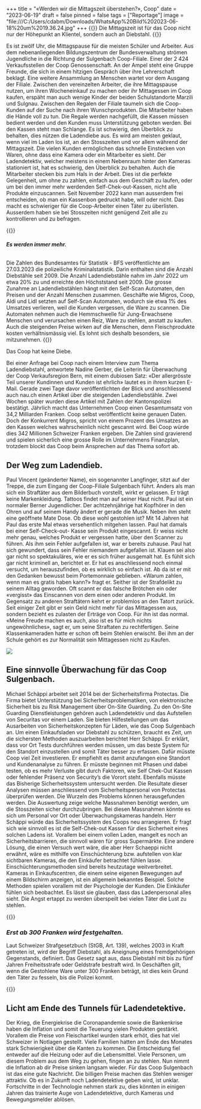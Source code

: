 +++
title = "«Werden wir die Mittagszeit überstehen?», Coop"
date = "2023-06-19"
draft = false
pinned = false
tags = ["Reportage"]
image = "file:///C:/Users/cdabm/Downloads/WhatsApp%20Bild%202023-06-18%20um%2019.36.24.jpg"
+++
{{<lead>}} Die Mittagszeit ist für das Coop nicht nur der Höhepunkt an Klientel, sondern auch an Diebstahl. {{</lead>}}

Es ist zwölf Uhr, die Mittagspause für die meisten Schüler und Arbeiter. Aus dem nebenanliegenden Bildungszentrum der Bundesverwaltung strömen Jugendliche in die Richtung der Sulgenbach Coop-Filiale. Einer der 2 424 Verkaufsstellen der Coop Genossenschaft. An der Ampel steht eine Gruppe Freunde, die sich in einem hitzigen Gespräch über ihre Lehrerschaft beklagt. Eine weitere Ansammlung an Menschen wartet vor dem Ausgang der Filiale. Zwischen den vereinzelten Arbeiter, die ihre Mittagspause nutzen, um ihren Wocheneinkauf zu machen oder ihr Mittagessen im Coop kaufen, erspäht man auch wenige Kinder der beiden Schulstandorte Marzili und Sulgnau. Zwischen den Regalen der Filiale taumeln sich die Coop-Kunden auf der Suche nach ihren Wunschprodukten. Die Mitarbeiter haben die Hände voll zu tun. Die Regale werden nachgefüllt, die Kassen müssen bedient werden und den Kunden muss Unterstützung geboten werden. Bei den Kassen steht man Schlange. Es ist schwierig, den Überblick zu behalten, dies nützen die Ladendiebe aus. 
Es wird am meisten geklaut, wenn viel im Laden los ist, an den Stosszeiten und vor allem während der Mittagszeit. Die vielen Kunden ermöglichen das schnelle Einstecken von Waren, ohne dass eine Kamera oder ein Mitarbeiter es sieht. Der Ladendetektiv, welcher meistens in einem Nebenraum hinter den Kameras stationiert ist, hat es schwierig, den Überblick zu behalten. Auch die Mitarbeiter stecken bis zum Hals in der Arbeit. Dies ist die perfekte Gelegenheit, um ohne zu zahlen, einfach aus dem Geschäft zu laufen, oder um bei den immer mehr werdenden Self-Chek-out-Kassen, nicht alle Produkte einzuscannen. Seit November 2022 kann man ausserdem frei entscheiden, ob man ein Kassenbon gedruckt habe, will oder nicht. Das macht es schwieriger für die Coop-Arbeiter einen Täter zu überlisten. Ausserdem haben sie bei Stosszeiten nicht genügend Zeit alle zu kontrollieren und zu befragen. 

{{<box>}}

#### *Es werden immer mehr.*

![]()

Die Zahlen des Bundesamtes für Statistik - BFS veröffentlichte am 27.03.2023 die polizeiliche Kriminalstatistik. Darin enthalten sind die Anzahl Diebstähle seit 2009. Die Anzahl Ladendiebstähle nahm im Jahr 2022 um etwa 20% zu und erreichte den Höchststand seit 2009. Die grosse Zunahme an Ladendiebstählen hängt mit den Self-Scan Automaten, den Preisen und der Anzahl Menschen zusammen. Geschäfte wie Migros, Coop, Aldi und Lidl setzten auf Self-Scan Automaten, wodurch sie etwa 1% des Umsatzes verlieren, weil die Kunden vergessen, die Ware zu scannen. Die Automaten nehmen auch die Hemmschwelle für Jung-Erwachsene Menschen und verursachen einen Reiz, Ware zu stehlen, anstatt zu kaufen. Auch die steigenden Preise wirken auf die Menschen, denn Fleischprodukte kosten verhältnismässig viel. Es lohnt sich deshalb besonders, sie mitzunehmen.
{{</box>}}

Das Coop hat keine Diebe. 

Bei einer Anfrage bei Coop nach einem Interview zum Thema Ladendiebstahl, antwortete Nadine Gerber, die Leiterin für Überwachung der Coop Verkaufsregion Bern, mit einem dubiosen Satz: «Der allergrösste Teil unserer Kundinnen und Kunden ist ehrlich» lautet es in ihrem kurzen E-Mail. Gerade zwei Tage davor veröffentlichten der Blick und anschliessend auch nau.ch einen Artikel über die steigenden Ladendiebstähle. Zwei Wochen später wurden diese Artikel mit Zahlen der Kantonspolizei bestätigt. 
Jährlich macht das Unternehmen Coop einen Gesamtumsatz von 34,2 Milliarden Franken. Coop selbst veröffentlicht keine genauen Daten. Doch der Konkurrent Migros, spricht von einem Prozent des Umsatzes an den Kassen welches wahrscheinlich nicht gescannt wird. Bei Coop würde dies 342 Millionen Schweizer Franken ergeben. Die Zahlen sind gravierend und spielen sicherlich eine grosse Rolle im Unternehmens Finanzplan, trotzdem blockt das Coop beim Ansprechen auf das Thema sofort ab.

## Der Weg zum Ladendieb.

Paul Vincent (geänderter Name), ein sogenannter Langfinger, sitzt auf der Treppe, die zum Eingang der Coop-Filiale Sulgenbach führt.  Anders als man sich ein Straftäter aus dem Bilderbuch vorstellt, wirkt er gelassen. Er trägt keine Markenkleidung. Tattoos findet man auf seiner Haut nicht. Paul ist ein normaler Berner Jugendlicher. Der achtzehnjährige hat Kopfhörer in den Ohren und auf seinem Handy ändert er gerade die Musik. Neben ihm steht eine geöffnete Mate Dose. Ob diese wohl gestohlen ist? Mit 14 Jahren hat Paul das erste Mal etwas versehentlich mitgehen lassen. Paul hat damals bei einer Self-Check-out- Kasse sein Produkt eingescannt. Er weiss nicht mehr genau, welches Produkt er vergessen hatte, über den Scanner zu führen. Als ihm sein Fehler aufgefallen ist, war er bereits zuhause. Paul hat sich gewundert, dass sein Fehler niemandem aufgefallen ist. Klauen sei also gar nicht so spektakuläres, wie er es sich früher ausgemalt hat. Es fühlt sich gar nicht kriminell an, berichtet er. Er hat es anschliessend noch einmal versucht, um herauszufinden, ob es wirklich so einfach ist. Ab da ist er mit den Gedanken bewusst beim Portemonnaie geblieben. «Warum zahlen, wenn man es gratis haben kann?» fragt er. Seither ist der Strafdelikt zu seinem Alltag geworden. Oft scannt er das falsche Brötchen ein oder «vergisst» das Einscannen von dem einen oder anderen Produkt.
Im Gegensatz zu anderen Straftätern kehrt er problemlos an den Tatort zurück. Seit einiger Zeit gibt er sein Geld nicht mehr für das Mittagessen aus, sondern bezieht es zulasten der Erträge von Coop. Für ihn ist das normal. «Meine Freude machen es auch, also ist es für mich nichts ungewöhnliches», sagt er, um seine Straftaten zu rechtfertigen. Seine Klassenkameraden hatte er schon oft beim Stehlen erwischt. Bei ihm an der Schule gehört es zur Normalität sein Mittagessen nicht zu Kaufen. 

![](file:///C:/Users/cdabm/Downloads/WhatsApp%20Bild%202023-06-18%20um%2019.36.24.jpg)

## Eine sinnvolle Überwachung für das Coop Sulgenbach. 

Michael Schäppi arbeitet seit 2014 bei der Sicherheitsfirma Protectas. Die Firma bietet Unterstützung bei Sicherheitsproblematiken, von elektronische Sicherheit bis zu Risk Management über On-Site Guarding. Zu den On-Site Guarding Dienstleistungen gehören auch Ladendetektiv und das Aufstellen von Securitas vor einem Laden. Sie bieten Hilfestellungen um das Ausarbeiten von Sicherheitskonzepten für Läden, wie das Coop Sulgenbach an. 
Um einen Einkaufsladen vor Diebstahl zu schützen, braucht es Zeit, um die sichersten Methoden auszuarbeiten berichtet Herr Schäppi. Er erklärt, dass vor Ort Tests durchführen werden müssen, um das beste System für den Standort einzustellen und somit Täter besser zu erfassen. Dafür müsste Coop viel Zeit investieren. Er empfiehlt es damit anzufangen eine Standort und Kundenanalyse zu führen. Er müsste beginnen mit Phasen und dabei testen, ob es mehr Verluste gibt durch Faktoren, wie Self Chek-Out Kassen oder fehlender Präsenz von Security’s die Vorort steht. Ebenfalls müsste das Bisherige Sicherheitssystem untersucht werden. Die Resultate dieser Analysen müssen anschliessend vom Sicherheitspersonal von Protectas überprüfen werden. Die Wurzeln des Problems können herausgefunden werden. Die Auswertung zeige welche Massnahmen benötigt werden, um die Stosszeiten sicher durchzubringen. Bei diesen Massnahmen könnte es sich um Personal vor Ort oder Überwachungskameras handeln. 
Herr Schäppi würde das Sicherheitssystem des Coops neu arrangieren. Er fragt sich wie sinnvoll es ist die Self-Chek-out Kassen für dies Sicherheit eines solchen Ladens ist. Vorallem bei einem vollen Laden, mangelt es noch an Sicherheitsbarrieren, die sinnvoll wären für gross Supermärkte. Eine andere Lösung, die einen Versuch wert wäre, die aber Herr Schaeppi nicht erwähnt, wäre es mithilfe von Einschüchterung bzw. aufstellen von klar sichtbaren Kameras, die den Einkäufer betrachtet fühlen lasse.  Einschüchterungsmethoden sind bereits heutzutage weitverbreitet. Kameras in Einkaufscentren, die einem seine eigenen Bewegungen auf einem Bildschirm anzeigen, ist ein allgemein bekanntes Beispiel. Solche Methoden spielen vorallem mit der Psychologie der Kunden. Die Einkäufer fühlen sich beobachtet. Es lässt sie glauben, dass das Ladenpersonal alles sieht. Die Angst ertappt zu werden überspeilt bei vielen Täter die Lust zu stehlen. 

{{<box>}}

### *Erst ab 300 Franken wird festgehalten.*

Laut Schweizer Strafgesetzbuch (StGB, Art. 139), welches 2003 in Kraft getreten ist, wird der Begriff Diebstahl, als Aneignung eines fremdgehörigen Gegenstands, definiert. Das Gesetz sagt aus, dass Diebstahl mit bis zu fünf Jahren Freiheitsstrafe oder Geldstrafe bestraft wird. In Geschäften gilt, wenn die Gestohlene Ware unter 300 Franken beträgt, ist dies kein Grund den Täter zu fesseln, bis die Polizei kommt. 

{{</box>}}

## Licht am Ende des Tunnels für Ladendetektive.

Der Krieg, die Energiekrise die Coronapandemie sowie die Bankenkrise haben die Inflation und somit die Teuerung vielen Produkten gestärkt. Vorallem die Preise von Fleischartikel wurden stark erhöt, dies hat viel Schweizer in Notlagen gestellt. Viele Familien hatten am Ende des Monates stark Schwierigkeit über die Kanten zu kommen. Die Entscheidung fiel entweder auf die Heizung oder auf die Lebensmittel. Viele Personen, um diesem Problem aus dem Weg zu gehen, fingen an zu stehlen. Nun nimmt die Inflation ab dir Preise sinken langsam wieder. Für das Coop Sulgenbach ist das eine gute Nachricht. Die billigen Preise machen das Stehlen weniger attraktiv. 
Ob es in Zukunft noch Ladendetektive geben wird, ist unklar. Fortschritte in der Technologie nehmen stark zu, dies könnten in einigen Jahren das trainierte Auge von Ladendetektive, durch Kameras und Bewegungsmelder ablösen.
